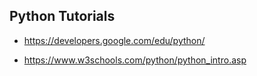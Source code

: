 ## Python Tutorials

* https://developers.google.com/edu/python/

* https://www.w3schools.com/python/python_intro.asp


